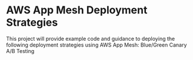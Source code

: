 # AWS App Mesh Deployment Strategies
This project will provide example code and guidance to deploying the following deployment strategies using AWS App Mesh:
Blue/Green
Canary
A/B Testing